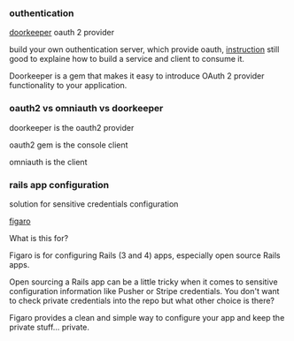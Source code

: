### outhentication 



[doorkeeper](https://github.com/applicake/doorkeeper) oauth 2 provider

build your own outhentication server, which provide oauth, [instruction](http://railscasts.com/episodes/353-oauth-with-doorkeeper) still good to explaine how to build a service and client to consume it.

Doorkeeper is a gem that makes it easy to introduce OAuth 2 provider functionality to your application.


### oauth2 vs omniauth vs doorkeeper

doorkeeper is the oauth2 provider

oauth2 gem is the console client

omniauth is the client


### rails app configuration

solution for sensitive credentials configuration

[figaro](https://github.com/laserlemon/figaro)


What is this for?

Figaro is for configuring Rails (3 and 4) apps, especially open source Rails apps.

Open sourcing a Rails app can be a little tricky when it comes to sensitive configuration information like Pusher or Stripe credentials. You don't want to check private credentials into the repo but what other choice is there?

Figaro provides a clean and simple way to configure your app and keep the private stuff… private.
